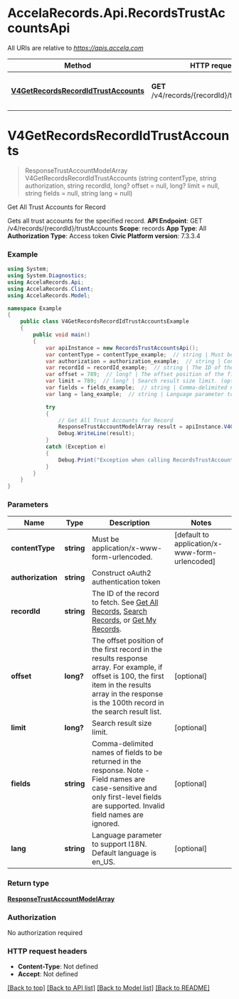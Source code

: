 # AccelaRecords.Api.RecordsTrustAccountsApi

All URIs are relative to *https://apis.accela.com*

Method | HTTP request | Description
------------- | ------------- | -------------
[**V4GetRecordsRecordIdTrustAccounts**](RecordsTrustAccountsApi.md#v4getrecordsrecordidtrustaccounts) | **GET** /v4/records/{recordId}/trustAccounts | Get All Trust Accounts for Record


<a name="v4getrecordsrecordidtrustaccounts"></a>
# **V4GetRecordsRecordIdTrustAccounts**
> ResponseTrustAccountModelArray V4GetRecordsRecordIdTrustAccounts (string contentType, string authorization, string recordId, long? offset = null, long? limit = null, string fields = null, string lang = null)

Get All Trust Accounts for Record

Gets all trust accounts for the specified record. **API Endpoint**:  GET /v4/records/{recordId}/trustAccounts  **Scope**:  records  **App Type**:  All  **Authorization Type**:  Access token  **Civic Platform version**: 7.3.3.4 

### Example
```csharp
using System;
using System.Diagnostics;
using AccelaRecords.Api;
using AccelaRecords.Client;
using AccelaRecords.Model;

namespace Example
{
    public class V4GetRecordsRecordIdTrustAccountsExample
    {
        public void main()
        {
            var apiInstance = new RecordsTrustAccountsApi();
            var contentType = contentType_example;  // string | Must be application/x-www-form-urlencoded. (default to application/x-www-form-urlencoded)
            var authorization = authorization_example;  // string | Construct oAuth2 authentication token
            var recordId = recordId_example;  // string | The ID of the record to fetch. See [Get All Records](./api-records.html#operation/v4.get.records), [Search Records](./api-search.html#operation/v4.post.search.records), or [Get My Records](./api-records.html#operation/v4.get.records.mine).
            var offset = 789;  // long? | The offset position of the first record in the results response array. For example, if offset is 100, the first item in the results array in the response is the 100th record in the search result list. (optional) 
            var limit = 789;  // long? | Search result size limit. (optional) 
            var fields = fields_example;  // string | Comma-delimited names of fields to be returned in the response. Note - Field names are case-sensitive and only first-level fields are supported. Invalid field names are ignored. (optional) 
            var lang = lang_example;  // string | Language parameter to support I18N. Default language is en_US. (optional) 

            try
            {
                // Get All Trust Accounts for Record
                ResponseTrustAccountModelArray result = apiInstance.V4GetRecordsRecordIdTrustAccounts(contentType, authorization, recordId, offset, limit, fields, lang);
                Debug.WriteLine(result);
            }
            catch (Exception e)
            {
                Debug.Print("Exception when calling RecordsTrustAccountsApi.V4GetRecordsRecordIdTrustAccounts: " + e.Message );
            }
        }
    }
}
```

### Parameters

Name | Type | Description  | Notes
------------- | ------------- | ------------- | -------------
 **contentType** | **string**| Must be application/x-www-form-urlencoded. | [default to application/x-www-form-urlencoded]
 **authorization** | **string**| Construct oAuth2 authentication token | 
 **recordId** | **string**| The ID of the record to fetch. See [Get All Records](./api-records.html#operation/v4.get.records), [Search Records](./api-search.html#operation/v4.post.search.records), or [Get My Records](./api-records.html#operation/v4.get.records.mine). | 
 **offset** | **long?**| The offset position of the first record in the results response array. For example, if offset is 100, the first item in the results array in the response is the 100th record in the search result list. | [optional] 
 **limit** | **long?**| Search result size limit. | [optional] 
 **fields** | **string**| Comma-delimited names of fields to be returned in the response. Note - Field names are case-sensitive and only first-level fields are supported. Invalid field names are ignored. | [optional] 
 **lang** | **string**| Language parameter to support I18N. Default language is en_US. | [optional] 

### Return type

[**ResponseTrustAccountModelArray**](ResponseTrustAccountModelArray.md)

### Authorization

No authorization required

### HTTP request headers

 - **Content-Type**: Not defined
 - **Accept**: Not defined

[[Back to top]](#) [[Back to API list]](../README.md#documentation-for-api-endpoints) [[Back to Model list]](../README.md#documentation-for-models) [[Back to README]](../README.md)

